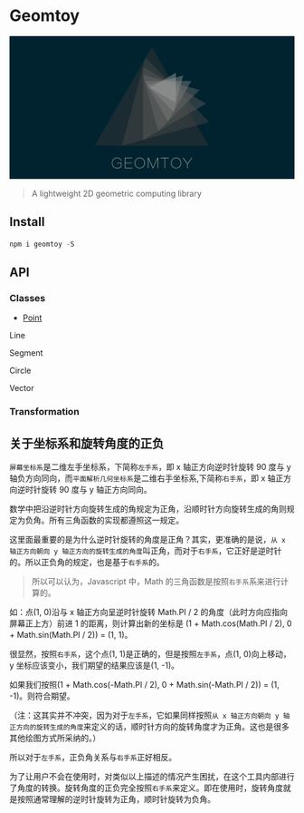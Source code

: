 # Geomtoy

![logo](./media/logo.png)

> A lightweight 2D geometric computing library

## Install

```js
npm i geomtoy -S
```

## API

### Classes

- [Point](./Point.md)

  



Line

Segment

Circle

Vector















### Transformation





## 关于坐标系和旋转角度的正负

`屏幕坐标系`是二维左手坐标系，下简称`左手系`，即 x 轴正方向逆时针旋转 90 度与 y 轴负方向同向，而`平面解析几何坐标系`是二维右手坐标系,下简称`右手系`，即 x 轴正方向逆时针旋转 90 度与 y 轴正方向同向。

数学中把沿逆时针方向旋转生成的角规定为正角，沿顺时针方向旋转生成的角则规定为负角。所有三角函数的实现都遵照这一规定。

这里面最重要的是为什么逆时针旋转的角度是正角？其实，更准确的是说，`从 x 轴正方向朝向 y 轴正方向的旋转生成的角度`叫正角，而对于`右手系`，它正好是逆时针的。所以正负角的规定，也是基于`右手系`的。

> 所以可以认为，Javascript 中，Math 的三角函数是按照`右手系`系来进行计算的。

如：点(1, 0)沿与 x 轴正方向呈逆时针旋转 Math.PI / 2 的角度（此时方向应指向屏幕正上方）前进 1 的距离，则计算出新的坐标是 (1 + Math.cos(Math.PI / 2), 0 + Math.sin(Math.PI / 2)) = (1, 1)。

很显然，按照`右手系`，这个点(1, 1)是正确的，但是按照`左手系`，点(1, 0)向上移动，y 坐标应该变小，我们期望的结果应该是(1, -1)。

如果我们按照(1 + Math.cos(-Math.PI / 2), 0 + Math.sin(-Math.PI / 2)) = (1, -1)。则符合期望。

（注：这其实并不冲突，因为对于`左手系`，它如果同样按照`从 x 轴正方向朝向 y 轴正方向的旋转生成的角度`来定义的话，顺时针方向的旋转角度才为正角。这也是很多其他绘图方式所采纳的。）

所以对于`左手系`，正负角关系与`右手系`正好相反。

为了让用户不会在使用时，对类似以上描述的情况产生困扰，在这个工具内部进行了角度的转换。旋转角度的正负完全按照`右手系`来定义。即在使用时，旋转角度就是按照通常理解的逆时针旋转为正角，顺时针旋转为负角。

